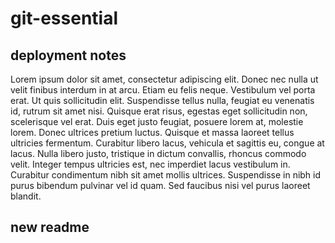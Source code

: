 # git-essential
## deployment notes
Lorem ipsum dolor sit amet, consectetur adipiscing elit. Donec nec nulla ut velit finibus interdum in at arcu. Etiam eu felis neque. Vestibulum vel porta erat. Ut quis sollicitudin elit. Suspendisse tellus nulla, feugiat eu venenatis id, rutrum sit amet nisi. Quisque erat risus, egestas eget sollicitudin non, scelerisque vel erat. Duis eget justo feugiat, posuere lorem at, molestie lorem. Donec ultrices pretium luctus. Quisque et massa laoreet tellus ultricies fermentum. Curabitur libero lacus, vehicula et sagittis eu, congue at lacus. Nulla libero justo, tristique in dictum convallis, rhoncus commodo velit. Integer tempus ultricies est, nec imperdiet lacus vestibulum in. Curabitur condimentum nibh sit amet mollis ultrices. Suspendisse in nibh id purus bibendum pulvinar vel id quam. Sed faucibus nisi vel purus laoreet blandit.
## new readme
